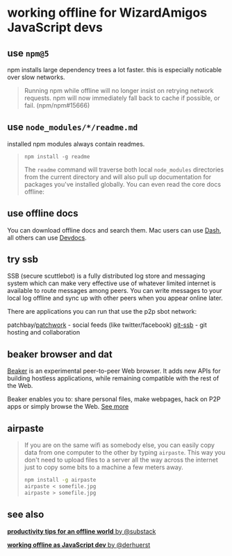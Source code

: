 # working offline for WizardAmigos JavaScript devs

## use `npm@5`

npm installs large dependency trees a lot faster. this is especially noticable over slow networks.

> Running npm while offline will no longer insist on retrying network requests. npm will now immediately fall back to cache if possible, or fail. (npm/npm#15666)

## use `node_modules/*/readme.md`

installed npm modules always contain readmes.

> ```shell
> npm install -g readme
> ```
>
> The `readme` command will traverse both local `node_modules` directories from the current directory and will also pull up documentation for packages you've installed globally. You can even read the core docs offline:

## use offline docs

You can download offline docs and search them. Mac users can use [Dash](https://kapeli.com/dash), all others can use [Devdocs](http://devdocs.io).

## try ssb 

SSB (secure scuttlebot) is a fully distributed log store and messaging system which can make very effective use of whatever limited internet is available to route messages among peers. You can write messages to your local log offline and sync up with other peers when you appear online later. 

There are applications you can run that use the p2p sbot network:

patchbay/[patchwork](https://github.com/ssbc/patchwork) - social feeds (like twitter/facebook)
[git-ssb](https://github.com/clehner/git-ssb) - git hosting and collaboration

## beaker browser and dat

[Beaker](https://beakerbrowser.com/) is an experimental peer-to-peer Web browser. It adds new APIs for building hostless applications, while remaining compatible with the rest of the Web.

Beaker enables you to: share personal files, make webpages, hack on P2P apps or simply browse the Web. [See more](https://beakerbrowser.com/docs/using-beaker/)

## airpaste

> If you are on the same wifi as somebody else, you can easily copy data from one computer to the other by typing `airpaste`. This way you don't need to upload files to a server all the way across the internet just to copy some bits to a machine a few meters away.
>
> ```bash
> npm install -g airpaste
> airpaste < somefile.jpg
> airpaste > somefile.jpg
> ```

## see also

[**productivity tips for an offline world** by @substack](https://gateway.ipfs.io/ipfs/Qmd1WxsvA4TywxonCWJEPxQa3TXE52bXh1tAGuJwzJ36cN)

[**working offline as JavaScript dev** by @derhuerst](https://gist.github.com/derhuerst/014fe183bbf827645ffbd14f632da764)
